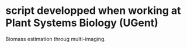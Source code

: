 # script developped when working at Plant Systems Biology (UGent)

Biomass estimation throug multi-imaging.
